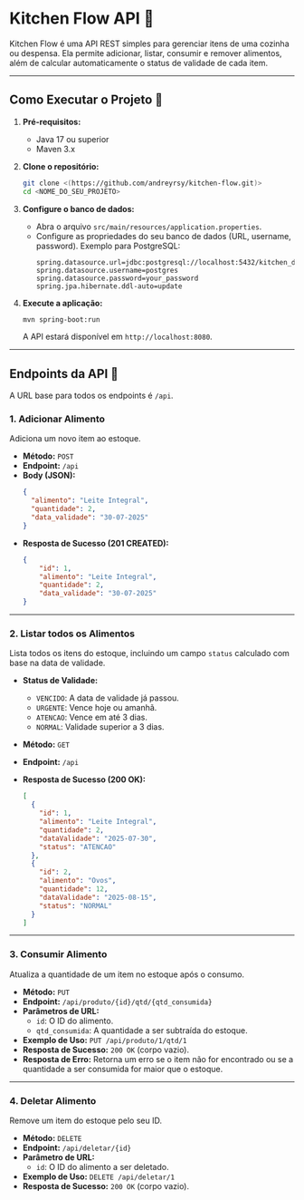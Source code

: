 # Kitchen Flow API 🍳

Kitchen Flow é uma API REST simples para gerenciar itens de uma cozinha ou despensa. Ela permite adicionar, listar, consumir e remover alimentos, além de calcular automaticamente o status de validade de cada item.

---

## Como Executar o Projeto 🚀

1.  **Pré-requisitos:**
    * Java 17 ou superior
    * Maven 3.x

2.  **Clone o repositório:**
    ```bash
    git clone <(https://github.com/andreyrsy/kitchen-flow.git)>
    cd <NOME_DO_SEU_PROJETO>
    ```

3.  **Configure o banco de dados:**
    * Abra o arquivo `src/main/resources/application.properties`.
    * Configure as propriedades do seu banco de dados (URL, username, password). Exemplo para PostgreSQL:
        ```properties
        spring.datasource.url=jdbc:postgresql://localhost:5432/kitchen_db
        spring.datasource.username=postgres
        spring.datasource.password=your_password
        spring.jpa.hibernate.ddl-auto=update
        ```

4.  **Execute a aplicação:**
    ```bash
    mvn spring-boot:run
    ```
    A API estará disponível em `http://localhost:8080`.

---

## Endpoints da API 📖

A URL base para todos os endpoints é `/api`.

### 1. Adicionar Alimento

Adiciona um novo item ao estoque.

* **Método:** `POST`
* **Endpoint:** `/api`
* **Body (JSON):**
    ```json
    {
      "alimento": "Leite Integral",
      "quantidade": 2,
      "data_validade": "30-07-2025"
    }
    ```
* **Resposta de Sucesso (201 CREATED):**
    ```json
    {
        "id": 1,
        "alimento": "Leite Integral",
        "quantidade": 2,
        "data_validade": "30-07-2025"
    }
    ```

***

### 2. Listar todos os Alimentos

Lista todos os itens do estoque, incluindo um campo `status` calculado com base na data de validade.

* **Status de Validade:**
    * `VENCIDO`: A data de validade já passou.
    * `URGENTE`: Vence hoje ou amanhã.
    * `ATENCAO`: Vence em até 3 dias.
    * `NORMAL`: Validade superior a 3 dias.

* **Método:** `GET`
* **Endpoint:** `/api`
* **Resposta de Sucesso (200 OK):**
    ```json
    [
      {
        "id": 1,
        "alimento": "Leite Integral",
        "quantidade": 2,
        "dataValidade": "2025-07-30",
        "status": "ATENCAO"
      },
      {
        "id": 2,
        "alimento": "Ovos",
        "quantidade": 12,
        "dataValidade": "2025-08-15",
        "status": "NORMAL"
      }
    ]
    ```

***

### 3. Consumir Alimento

Atualiza a quantidade de um item no estoque após o consumo.

* **Método:** `PUT`
* **Endpoint:** `/api/produto/{id}/qtd/{qtd_consumida}`
* **Parâmetros de URL:**
    * `id`: O ID do alimento.
    * `qtd_consumida`: A quantidade a ser subtraída do estoque.
* **Exemplo de Uso:** `PUT /api/produto/1/qtd/1`
* **Resposta de Sucesso:** `200 OK` (corpo vazio).
* **Resposta de Erro:** Retorna um erro se o item não for encontrado ou se a quantidade a ser consumida for maior que o estoque.

***

### 4. Deletar Alimento

Remove um item do estoque pelo seu ID.

* **Método:** `DELETE`
* **Endpoint:** `/api/deletar/{id}`
* **Parâmetro de URL:**
    * `id`: O ID do alimento a ser deletado.
* **Exemplo de Uso:** `DELETE /api/deletar/1`
* **Resposta de Sucesso:** `200 OK` (corpo vazio).
